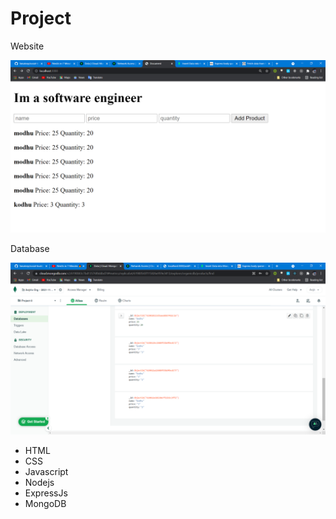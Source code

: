 <html>

<h1>Project</h1>
<p>Website</p>
<img src="Images/img1.png">
<p>Database</p>
<img src="Images/img2.png">
<ul>
<li>HTML</li>
<li>CSS</li>

<li>Javascript</li>

<li>Nodejs</li>
<li>ExpressJs</li>
<li>MongoDB</li>
</ul>

</html>